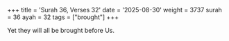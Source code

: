+++
title = 'Surah 36, Verses 32'
date = '2025-08-30'
weight = 3737
surah = 36
ayah = 32
tags = ["brought"]
+++

Yet they will all be brought before Us.